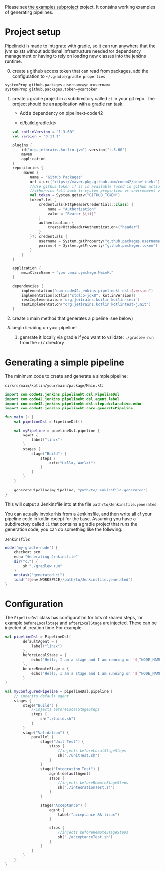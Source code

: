 
Please see [the examples subproject](https://github.com/code42/pipelinekt/tree/master/examples) project. It contains working examples of generating pipelines.

# Project setup

Pipelinekt is made to integrate with gradle, so it can run anywhere that the jvm exists without additional infrastructure needed for dependency management or having
to rely on loading new classes into the jenkins runtime.

0. create a github access token that can read from packages, add the configuration to `~/.gradle/gradle.properties`

```
systemProp.github.packages.username=yourusername
systemProp.github.packages.token=yourtoken
```

1. create a gradle project in a subdirectory called `ci` in your git repo. The project should be an application with a gradle run task.
    * Add a dependency on pipelinekt-code42

    * ci/build.gradle.kts

    ```kotlin
    val kotlinVersion = "1.3.60"
    val version = "0.11.1"
 
    plugins {
        id("org.jetbrains.kotlin.jvm").version("1.3.60")
        maven
        application
    }
    repositories {
         maven {
            name = "Github Packages"
            url = uri("https://maven.pkg.github.com/code42/pipelinekt")
            //Use github token if it is available (used in github actions)
            //otherwise fall back to system properties or environment variables
            val token = System.getenv("GITHUB_TOKEN")
            token?.let {
                credentials(HttpHeaderCredentials::class) {
                    name = "Authorization"
                    value = "Bearer ${it}"
                }
                authentication {
                    create<HttpHeaderAuthentication>("header")
                }
            }?: credentials {
                username = System.getProperty("github.packages.username") ?: System.getenv("GITHUBUSER")
                password = System.getProperty("github.packages.token") ?: System.getenv("GITHUBTOKEN")
            }
        }
    }

    application {
        mainClassName = "your.main.package.MainKt"
    }

    dependencies {
        implementation("com.code42.jenkins:pipelinekt-dsl:$version")
        implementation(kotlin("stdlib-jdk8", kotlinVersion))
        testImplementation("org.jetbrains.kotlin:kotlin-test")
        testImplementation("org.jetbrains.kotlin:kotlintest-junit")
    }
    ```


2. create a main method that generates a pipeline (see below)
    
3. begin iterating on your pipeline!
    1. generate it locally via gradle if you want to validate: `./gradlew run` from the `ci/` directory
    
# Generating a simple pipeline

The minimum code to create and generate a simple pipeline:

`ci/src/main/kotlin/your/main/package/Main.kt`:

```kotlin
import com.code42.jenkins.pipelinekt.dsl.PipelineDsl
import com.code42.jenkins.pipelinekt.dsl.agent.label
import com.code42.jenkins.pipelinekt.dsl.step.declarative.echo
import com.code42.jenkins.pipelinekt.core.generatePipeline

fun main () {
    val pipelineDsl = PipelineDsl()
    
    val myPipeline = pipelineDsl.pipeline {    
        agent {
            label("linux")
        }
        stages {
            stage("Build") {
                steps {
                    echo("Hello, World!")
                }
            }
        }
    }
    
    generatePipeline(myPipeline, "path/to/Jenkinsfile.generated")
}

```

This will output a Jenkinsfile into at the file `path/to/Jenkinsfile.generated`

You can actually invoke this from a Jenkinsfile, and then write all of your pipeline code in kotlin except for the base. 
Assuming you have a subdirectory called `ci` that contains a gradle project that runs the generation code, you can do
something like the following:

`Jenkinsfile`:

```groovy
node('my-gradle-node') {
    checkout scm
    echo "Generating Jenkinsfile"
    dir("ci") {
        sh "./gradlew run"
    }
    unstash("generated-ci")
    load("${env.WORKSPACE}/path/to/Jenkinsfile.generated")
}
```

# Configuration

The `PipelineDsl` class has configuration for lots of shared steps, for example `beforeLocalStage` and `afterLocalStage`
are injected.  These can be injected at creation time. For example:

```kotlin
val pipelineDsl = PipelineDsl(
        defaultAgent = {
            label("linux")
        },
        beforeLocalStage = {
            echo("Hello, I am a stage and I am running on '${"NODE_NAME".environmentVar()}', which I have inherited from the parent context")
        },
        beforeRemoteStage = {
            echo("Hello, I am a stage and I am running on '${"NODE_NAME".environmentVar()}")
        }
)

val myConfiguredPipeline = pipelineDsl.pipeline {
    // inherits default agent
    stages {
        stage("Build") {
            //injects beforeLocalStageSteps
            steps {
                sh("./build.sh")
            }
        }
        stage("Validation") {
            parallel {
                stage("Unit Test") {
                    steps {
                        //injects beforeLocalStageSteps
                        sh("./unitTest.sh")
                    }
                }
                stage("Integration Test") {
                    agent(defaultAgent)
                    steps {
                        //injects beforeRemoteStageSteps
                        sh("./integrationTest.sh")
                    }
                }

                stage("Acceptance") {
                    agent {
                        label("acceptance && linux")
                    }

                    steps {
                        //injects beforeRemoteStageSteps
                        sh("./acceptanceTest.sh")
                    }
                }
            }
        }
    }
}
```

